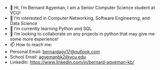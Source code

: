 - 👋 Hi, I’m Bernard Agyeman, I am a Senior Computer Science student at VCU!
- 👀 I’m interested in Computer Networking, Software Engineering, and Data Science
- 🌱 I’m currently learning Python and SQL
- 💞️ I’m looking to collaborate on any projects in python that may give me some more experience!
- 📫 How to reach me:
- Personal Email: bernardagy17@outlook.com
- School Email: agyemanbk2@vcu.edu
- LinkedIn: https://www.linkedin.com/in/bernard-agyeman-kb/

<!---
bnard-kba/bnard-kba is a ✨ special ✨ repository because its `README.md` (this file) appears on your GitHub profile.
You can click the Preview link to take a look at your changes.
--->

